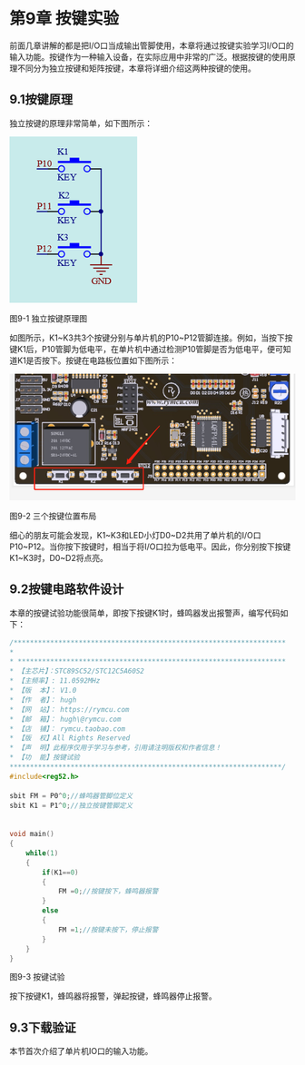 #  第9章 按键实验

前面几章讲解的都是把I/O口当成输出管脚使用，本章将通过按键实验学习I/O口的输入功能。按键作为一种输入设备，在实际应用中非常的广泛。根据按键的使用原理不同分为独立按键和矩阵按键，本章将详细介绍这两种按键的使用。

## 9.1按键原理

独立按键的原理非常简单，如下图所示：

![](../media/image99.png)  

图9-1 独立按键原理图

如图所示，K1~K3共3个按键分别与单片机的P10~P12管脚连接。例如，当按下按键K1后，P10管脚为低电平，在单片机中通过检测P10管脚是否为低电平，便可知道K1是否按下。按键在电路板位置如下图所示：

![](../media/image100.png)  

图9-2 三个按键位置布局

细心的朋友可能会发现，K1~K3和LED小灯D0~D2共用了单片机的I/O口P10~P12。当你按下按键时，相当于将I/O口拉为低电平。因此，你分别按下按键K1~K3时，D0~D2将点亮。

## 9.2按键电路软件设计

本章的按键试验功能很简单，即按下按键K1时，蜂鸣器发出报警声，编写代码如下：
```c
/*******************************************************************
*
* ******************************************************************
* 【主芯片】：STC89SC52/STC12C5A60S2
* 【主频率】: 11.0592MHz
* 【版  本】： V1.0
* 【作  者】： hugh
* 【网  站】： https://rymcu.com
* 【邮  箱】： hugh\@rymcu.com
* 【店  铺】： rymcu.taobao.com
* 【版  权】All Rights Reserved
* 【声  明】此程序仅用于学习与参考，引用请注明版权和作者信息！
* 【功  能】按键试验
*******************************************************************/
#include<reg52.h>  
 
sbit FM = P0^0;//蜂鸣器管脚位定义
sbit K1 = P1^0;//独立按键管脚定义
 

void main()
{
    while(1)
    {
        if(K1==0)
        {
            FM =0;//按键按下，蜂鸣器报警
        }
        else
        {
            FM =1;//按键未按下，停止报警
        }
    }
}
```

图9-3 按键试验

按下按键K1，蜂鸣器将报警，弹起按键，蜂鸣器停止报警。

## 9.3下载验证

本节首次介绍了单片机IO口的输入功能。
